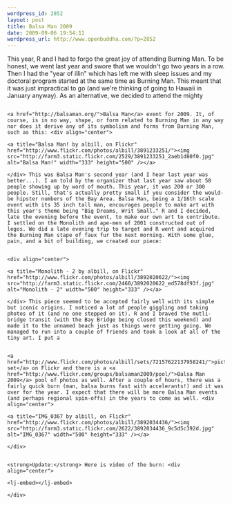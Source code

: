 ```yaml
--- 
wordpress_id: 2852
layout: post
title: Balsa Man 2009
date: 2009-09-06 19:54:11
wordpress_url: http://www.openbuddha.com/?p=2852
---
```

This year, R and I had to forgo the great joy of attending Burning Man. To be honest, we went last year and swore that we wouldn't go two years in a row. Then I had the "year of illin" which has left me with sleep issues and my doctoral program started at the same time as Burning Man. This meant that it was just impractical to go (and we're thinking of going to Hawaii in January anyway). As an alternative, we decided to attend the mighty 
                                                                                                                                                                                                                                                                                                                                                                                                                                                                                                                                                                                                                                                                                                                                                                                                                                                                                                                          
                                                                                                                                                                                                                                                                                                                                                                                                                                                                                                                                                                                                                                                                                                                                                                                                                                                                                                                          <a href="http://balsaman.org/">Balsa Man</a> event for 2009. It, of course, is in no way, shape, or form related to Burning Man in any way nor does it derive any of its symbolism and forms from Burning Man, such as this: <div align="center">
                                                                                                                                                                                                                                                                                                                                                                                                                                                                                                                                                                                                                                                                                                                                                                                                                                                                                                                            <a title="Balsa Man! by albill, on Flickr" href="http://www.flickr.com/photos/albill/3891233251/"><img src="http://farm3.static.flickr.com/2529/3891233251_2aeb1d80f0.jpg" alt="Balsa Man!" width="333" height="500" /></a>
                                                                                                                                                                                                                                                                                                                                                                                                                                                                                                                                                                                                                                                                                                                                                                                                                                                                                                                          </div> This was Balsa Man's second year (and I hear last year was better...). I am told by the organizer that last year saw about 50 people showing up by word of mouth. This year, it was 200 or 300 people. Still, that's actually pretty small if you consider the would-be hipster numbers of the Bay Area. Balsa Man, being a 1/16th scale event with its 35 inch tall man, encourages people to make art with this year's theme being "Big Dreams, Writ Small." R and I decided, late the evening before the event, to make our own art to contribute. I settled on the Monolith and ape-men of 2001 constructed out of legos. We did a late evening trip to target and R went and acquired the Burning Man stape of faux fur the next morning. With some glue, pain, and a bit of building, we created our piece: 
                                                                                                                                                                                                                                                                                                                                                                                                                                                                                                                                                                                                                                                                                                                                                                                                                                                                                                                          
                                                                                                                                                                                                                                                                                                                                                                                                                                                                                                                                                                                                                                                                                                                                                                                                                                                                                                                          <div align="center">
                                                                                                                                                                                                                                                                                                                                                                                                                                                                                                                                                                                                                                                                                                                                                                                                                                                                                                                            <a title="Monolith - 2 by albill, on Flickr" href="http://www.flickr.com/photos/albill/3892020622/"><img src="http://farm3.static.flickr.com/2460/3892020622_ed578df93f.jpg" alt="Monolith - 2" width="500" height="333" /></a>
                                                                                                                                                                                                                                                                                                                                                                                                                                                                                                                                                                                                                                                                                                                                                                                                                                                                                                                          </div> This piece seemed to be accepted fairly well with its simple but iconic origins. I noticed a lot of people giggling and taking photos of it (and no one stepped on it). R and I braved the mutli-bridge transit (with the Bay Bridge being closed this weekend) and made it to the unnamed beach just as things were getting going. We managed to run into a couple of friends and took a look at all of the tiny art. I put a 
                                                                                                                                                                                                                                                                                                                                                                                                                                                                                                                                                                                                                                                                                                                                                                                                                                                                                                                          
                                                                                                                                                                                                                                                                                                                                                                                                                                                                                                                                                                                                                                                                                                                                                                                                                                                                                                                          <a href="http://www.flickr.com/photos/albill/sets/72157622137958241/">picture set</a> on Flickr and there is a <a href="http://www.flickr.com/groups/balsaman2009/pool/">Balsa Man 2009</a> pool of photos as well. After a couple of hours, there was a fairly quick burn (man, balsa burns fast with accelerants!) and it was over for the year. I expect that there will be more Balsa Man events (and perhaps regional spin-offs) in the years to come as well. <div align="center">
                                                                                                                                                                                                                                                                                                                                                                                                                                                                                                                                                                                                                                                                                                                                                                                                                                                                                                                            <a title="IMG_0367 by albill, on Flickr" href="http://www.flickr.com/photos/albill/3892034436/"><img src="http://farm3.static.flickr.com/2622/3892034436_9c5d5c392d.jpg" alt="IMG_0367" width="500" height="333" /></a>
                                                                                                                                                                                                                                                                                                                                                                                                                                                                                                                                                                                                                                                                                                                                                                                                                                                                                                                          </div>
                                                                                                                                                                                                                                                                                                                                                                                                                                                                                                                                                                                                                                                                                                                                                                                                                                                                                                                          
                                                                                                                                                                                                                                                                                                                                                                                                                                                                                                                                                                                                                                                                                                                                                                                                                                                                                                                          <strong>Update:</strong> Here is video of the burn: <div align="center">
                                                                                                                                                                                                                                                                                                                                                                                                                                                                                                                                                                                                                                                                                                                                                                                                                                                                                                                            <lj-embed></lj-embed>
                                                                                                                                                                                                                                                                                                                                                                                                                                                                                                                                                                                                                                                                                                                                                                                                                                                                                                                          </div>